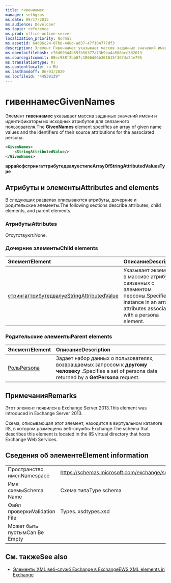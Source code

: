 ```yaml
---
title: гивеннамес
manager: sethgros
ms.date: 09/17/2015
ms.audience: Developer
ms.topic: reference
ms.prod: office-online-server
localization_priority: Normal
ms.assetid: 64d86c24-07b8-448d-ad37-47f104777df3
description: Элемент Гивеннамес указывает массив заданных значений имени и идентификаторы их исходных атрибутов для связанного пользователя.
ms.openlocfilehash: c76d69344b59fb56377a13b9ea4a588acc382013
ms.sourcegitcommit: 88ec988f2bb67c1866d06b361615f3674a24e795
ms.translationtype: MT
ms.contentlocale: ru-RU
ms.lasthandoff: 06/03/2020
ms.locfileid: "44530129"
---
```

# <a name="givennames"></a><span data-ttu-id="f8a18-103">гивеннамес</span><span class="sxs-lookup"><span data-stu-id="f8a18-103">GivenNames</span></span>

<span data-ttu-id="f8a18-104">Элемент **гивеннамес** указывает массив заданных значений имени и идентификаторы их исходных атрибутов для связанного пользователя.</span><span class="sxs-lookup"><span data-stu-id="f8a18-104">The **GivenNames** element specifies an array of given name values and the identifiers of their source attributions for the associated persona.</span></span> 
  
```xml
<GivenNames>
    <StringAttributedValue/>
</GivenNames>
```

 <span data-ttu-id="f8a18-105">**аррайофстрингаттрибутедвалуестипе**</span><span class="sxs-lookup"><span data-stu-id="f8a18-105">**ArrayOfStringAttributedValuesType**</span></span>
## <a name="attributes-and-elements"></a><span data-ttu-id="f8a18-106">Атрибуты и элементы</span><span class="sxs-lookup"><span data-stu-id="f8a18-106">Attributes and elements</span></span>

<span data-ttu-id="f8a18-107">В следующих разделах описываются атрибуты, дочерние и родительские элементы.</span><span class="sxs-lookup"><span data-stu-id="f8a18-107">The following sections describe attributes, child elements, and parent elements.</span></span>
  
### <a name="attributes"></a><span data-ttu-id="f8a18-108">Атрибуты</span><span class="sxs-lookup"><span data-stu-id="f8a18-108">Attributes</span></span>

<span data-ttu-id="f8a18-109">Отсутствуют.</span><span class="sxs-lookup"><span data-stu-id="f8a18-109">None.</span></span>
  
### <a name="child-elements"></a><span data-ttu-id="f8a18-110">Дочерние элементы</span><span class="sxs-lookup"><span data-stu-id="f8a18-110">Child elements</span></span>

|<span data-ttu-id="f8a18-111">**Элемент**</span><span class="sxs-lookup"><span data-stu-id="f8a18-111">**Element**</span></span>|<span data-ttu-id="f8a18-112">**Описание**</span><span class="sxs-lookup"><span data-stu-id="f8a18-112">**Description**</span></span>|
|:-----|:-----|
|[<span data-ttu-id="f8a18-113">стрингаттрибутедвалуе</span><span class="sxs-lookup"><span data-stu-id="f8a18-113">StringAttributedValue</span></span>](stringattributedvalue.md) <br/> |<span data-ttu-id="f8a18-114">Указывает экземпляр в массиве атрибутов, связанных с элементом персоны.</span><span class="sxs-lookup"><span data-stu-id="f8a18-114">Specifies an instance in an array of attributes associated with a persona element.</span></span>  <br/> |
   
### <a name="parent-elements"></a><span data-ttu-id="f8a18-115">Родительские элементы</span><span class="sxs-lookup"><span data-stu-id="f8a18-115">Parent elements</span></span>

|<span data-ttu-id="f8a18-116">**Элемент**</span><span class="sxs-lookup"><span data-stu-id="f8a18-116">**Element**</span></span>|<span data-ttu-id="f8a18-117">**Описание**</span><span class="sxs-lookup"><span data-stu-id="f8a18-117">**Description**</span></span>|
|:-----|:-----|
|[<span data-ttu-id="f8a18-118">Роль</span><span class="sxs-lookup"><span data-stu-id="f8a18-118">Persona</span></span>](persona.md) <br/> |<span data-ttu-id="f8a18-119">Задает набор данных о пользователях, возвращаемых запросом к **другому человеку** .</span><span class="sxs-lookup"><span data-stu-id="f8a18-119">Specifies a set of persona data returned by a **GetPersona** request.</span></span>  <br/> |
   
## <a name="remarks"></a><span data-ttu-id="f8a18-120">Примечания</span><span class="sxs-lookup"><span data-stu-id="f8a18-120">Remarks</span></span>

<span data-ttu-id="f8a18-121">Этот элемент появился в Exchange Server 2013.</span><span class="sxs-lookup"><span data-stu-id="f8a18-121">This element was introduced in Exchange Server 2013.</span></span>
  
<span data-ttu-id="f8a18-122">Схема, описывающая этот элемент, находится в виртуальном каталоге IIS, в котором размещены веб-службы Exchange.</span><span class="sxs-lookup"><span data-stu-id="f8a18-122">The schema that describes this element is located in the IIS virtual directory that hosts Exchange Web Services.</span></span>
  
## <a name="element-information"></a><span data-ttu-id="f8a18-123">Сведения об элементе</span><span class="sxs-lookup"><span data-stu-id="f8a18-123">Element information</span></span>

|||
|:-----|:-----|
|<span data-ttu-id="f8a18-124">Пространство имен</span><span class="sxs-lookup"><span data-stu-id="f8a18-124">Namespace</span></span>  <br/> |https://schemas.microsoft.com/exchange/services/2006/types  <br/> |
|<span data-ttu-id="f8a18-125">Имя схемы</span><span class="sxs-lookup"><span data-stu-id="f8a18-125">Schema Name</span></span>  <br/> |<span data-ttu-id="f8a18-126">Схема типа</span><span class="sxs-lookup"><span data-stu-id="f8a18-126">Type schema</span></span>  <br/> |
|<span data-ttu-id="f8a18-127">Файл проверки</span><span class="sxs-lookup"><span data-stu-id="f8a18-127">Validation File</span></span>  <br/> |<span data-ttu-id="f8a18-128">Types. xsd</span><span class="sxs-lookup"><span data-stu-id="f8a18-128">types.xsd</span></span>  <br/> |
|<span data-ttu-id="f8a18-129">Может быть пустым</span><span class="sxs-lookup"><span data-stu-id="f8a18-129">Can Be Empty</span></span>  <br/> ||
   
## <a name="see-also"></a><span data-ttu-id="f8a18-130">См. также</span><span class="sxs-lookup"><span data-stu-id="f8a18-130">See also</span></span>



- [<span data-ttu-id="f8a18-131">Элементы XML веб-служб Exchange в Exchange</span><span class="sxs-lookup"><span data-stu-id="f8a18-131">EWS XML elements in Exchange</span></span>](ews-xml-elements-in-exchange.md)

